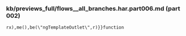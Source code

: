 ### kb/previews_full/flows__all_branches.har.part006.md (part 002)

```md
rx),me(),be(\"ngTemplateOutlet\",r)}}function 
```

```

